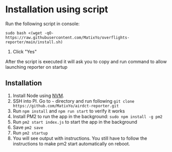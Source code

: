 # Installation using script
Run the following script in console:

`sudo bash <(wget -qO- https://raw.githubusercontent.com/MatixYo/overflights-reporter/main/install.sh)`

1. Click "Yes"

After the script is executed it will ask you to copy and run command to allow launching reporter on startup

## Installation
1. Install Node using [NVM](https://github.com/nvm-sh/nvm).
2. SSH into PI. Go to `~` directory and run following `git clone https://github.com/MatixYo/airdct-reporter.git`
3. Run `npm install` and `npm run start` to verify it works
4. Install PM2 to run the app in the background: `sudo npm install -g pm2 `
5. Run `pm2 start index.js` to start the app in the background
6. Save `pm2 save`
7. Run `pm2 startup`
8. You will see output with instructions. You still have to follow the instructions to make pm2 start automatically on reboot.
